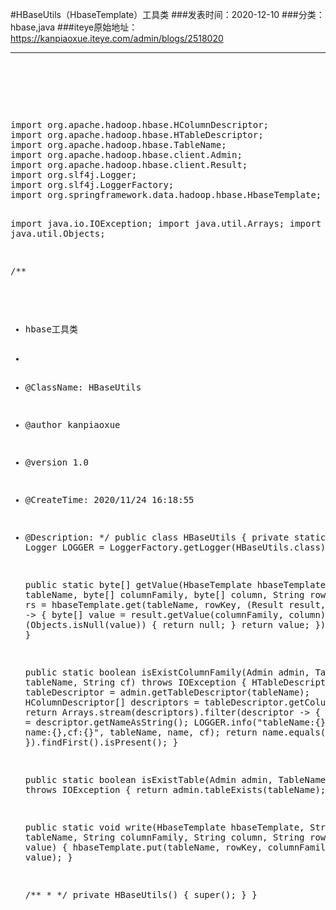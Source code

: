 #HBaseUtils（HbaseTemplate）工具类
###发表时间：2020-12-10
###分类：hbase,java
###iteye原始地址：<a href="https://kanpiaoxue.iteye.com/admin/blogs/2518020" target="_blank">https://kanpiaoxue.iteye.com/admin/blogs/2518020</a>

---

<div class="iteye-blog-content-contain" style="font-size: 14px;"> 
 <p>&nbsp;</p> 
 <p>&nbsp;</p> 
 <p>&nbsp;</p> 
 <pre name="code" class="java">import org.apache.hadoop.hbase.HColumnDescriptor;
import org.apache.hadoop.hbase.HTableDescriptor;
import org.apache.hadoop.hbase.TableName;
import org.apache.hadoop.hbase.client.Admin;
import org.apache.hadoop.hbase.client.Result;
import org.slf4j.Logger;
import org.slf4j.LoggerFactory;
import org.springframework.data.hadoop.hbase.HbaseTemplate;

import java.io.IOException;
import java.util.Arrays;
import java.util.Objects;

/**
 * hbase工具类
 *
 * @ClassName: HBaseUtils
 * @author kanpiaoxue
 * @version 1.0
 * @CreateTime: 2020/11/24 16:18:55
 * @Description:
 */
public class HBaseUtils {
    private static final Logger LOGGER = LoggerFactory.getLogger(HBaseUtils.class);

    public static byte[] getValue(HbaseTemplate hbaseTemplate, String tableName, byte[] columnFamily,
            byte[] column, String rowKey) {
        byte[] rs = hbaseTemplate.get(tableName, rowKey, (Result result, int rowNum) -&gt; {
            byte[] value = result.getValue(columnFamily, column);
            if (Objects.isNull(value)) {
                return null;
            }
            return value;
        });
        return rs;
    }

    public static boolean isExistColumnFamily(Admin admin, TableName tableName, String cf)
            throws IOException {
        HTableDescriptor tableDescriptor = admin.getTableDescriptor(tableName);
        HColumnDescriptor[] descriptors = tableDescriptor.getColumnFamilies();
        return Arrays.stream(descriptors).filter(descriptor -&gt; {
            String name = descriptor.getNameAsString();
            LOGGER.info("tableName:{},columnFamily name:{},cf:{}", tableName, name, cf);
            return name.equals(cf);
        }).findFirst().isPresent();
    }

    public static boolean isExistTable(Admin admin, TableName tableName) throws IOException {
        return admin.tableExists(tableName);
    }

    public static void write(HbaseTemplate hbaseTemplate, String tableName, String columnFamily,
            String column, String rowKey, byte[] value) {
        hbaseTemplate.put(tableName, rowKey, columnFamily, column, value);
    }

    /**
     *
     */
    private HBaseUtils() {
        super();
    }
}</pre> 
 <p>&nbsp;</p> 
 <p>&nbsp;</p> 
</div>